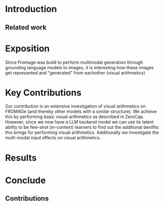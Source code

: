 # Introduction


## Related work


# Exposition

Since Fromage was build to perform multimodal generation through grounding language models to images, it is interesting how these images get represented and "generated" from eachother (visual arithmetics)

# Key Contributions

Our contribution is an extensive investigation of visual arithmetics on FROMAGe (and thereby other models with a similar structure). We achieve this by performing basic visual arithmetics as described in ZeroCap. However, since we now have a LLM backend model we can use its latent ability to be few-shot (in-context) learners to find out the additional benifits this brings for performing visual arithmetics. Additionally we investigate the multi-modal input effects on visual arithmetics. 

# Results


# Conclude


## Contributions